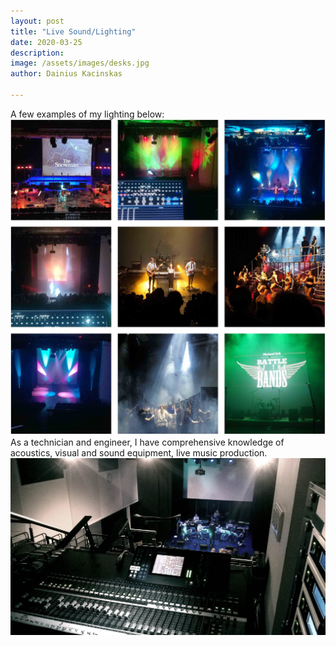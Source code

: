 ```yaml
---
layout: post
title: "Live Sound/Lighting"
date: 2020-03-25
description: 
image: /assets/images/desks.jpg
author: Dainius Kacinskas

---
```

A few examples of my lighting below:
![Lighting Collage](/assets/images/lightingcollage.jpg)
As a technician and engineer, I have comprehensive knowledge of acoustics, visual and sound equipment, live music production.
![Mixing desk](/assets/images/lighting.jpg)

